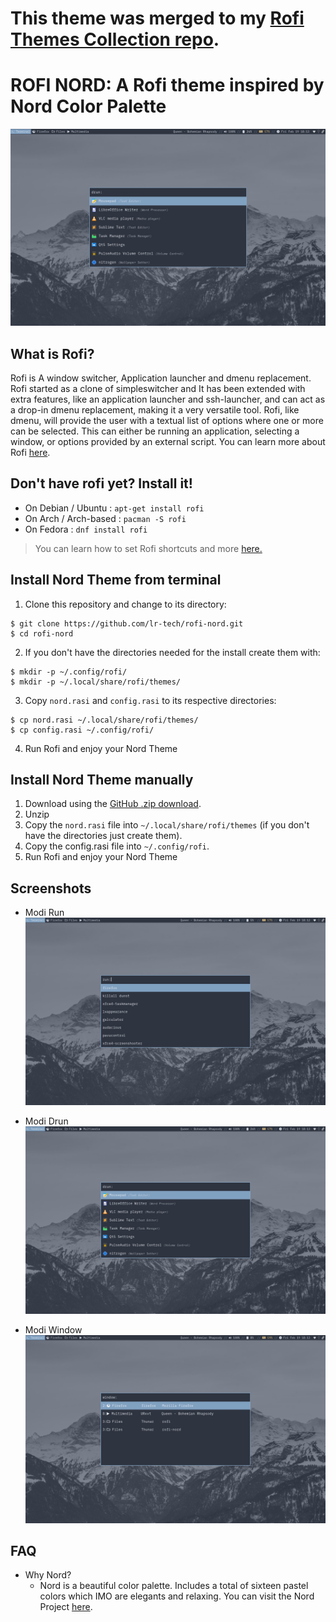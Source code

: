 # This theme was merged to my [Rofi Themes Collection repo](https://github.com/lr-tech/rofi-themes-collection).

# ROFI NORD: A Rofi theme inspired by Nord Color Palette

![Screenshot-drun](./screenshot-drun.png)

## What is Rofi?

Rofi is A window switcher, Application launcher and dmenu replacement.
Rofi started as a clone of simpleswitcher and It has been extended with extra features,
like an application launcher and ssh-launcher, and can act as a drop-in dmenu replacement,
making it a very versatile tool. Rofi, like dmenu, will provide the user with a textual list of
options where one or more can be selected. This can either be running an application, selecting
a window, or options provided by an external script. You can learn more about Rofi [here](https://github.com/davatorium/rofi).

## Don't have rofi yet? Install it!

- On Debian / Ubuntu : `apt-get install rofi`
- On Arch / Arch-based : `pacman -S rofi`
- On Fedora : `dnf install rofi`

> You can learn how to set Rofi shortcuts and more [here.](https://github.com/davatorium/rofi)

## Install Nord Theme from terminal

1. Clone this repository and change to its directory:
```
$ git clone https://github.com/lr-tech/rofi-nord.git
$ cd rofi-nord
```

2. If you don't have the directories needed for the install create them with:
```
$ mkdir -p ~/.config/rofi/
$ mkdir -p ~/.local/share/rofi/themes/
```

3. Copy `nord.rasi` and `config.rasi` to its respective directories:
```
$ cp nord.rasi ~/.local/share/rofi/themes/
$ cp config.rasi ~/.config/rofi/
```

4. Run Rofi and enjoy your Nord Theme

## Install Nord Theme manually

1. Download using the [GitHub .zip download](https://github.com/lr-tech/rofi-nord/archive/main.zip).
2. Unzip
3. Copy the `nord.rasi` file into `~/.local/share/rofi/themes` (if you don't have the directories just create them).
4. Copy the config.rasi file into `~/.config/rofi`.
5. Run Rofi and enjoy your Nord Theme


## Screenshots
- Modi Run
![Screenshot-run](./screenshot-run.png)

- Modi Drun
![Screenshot-drun](./screenshot-drun.png)

- Modi Window
![Screenshot-window](./screenshot-window.png)

## FAQ

- Why Nord?
  - Nord is a beautiful color palette. Includes a total of sixteen pastel colors which IMO are elegants and relaxing.
    You can visit the Nord Project [here](https://github.com/arcticicestudio/nord).

